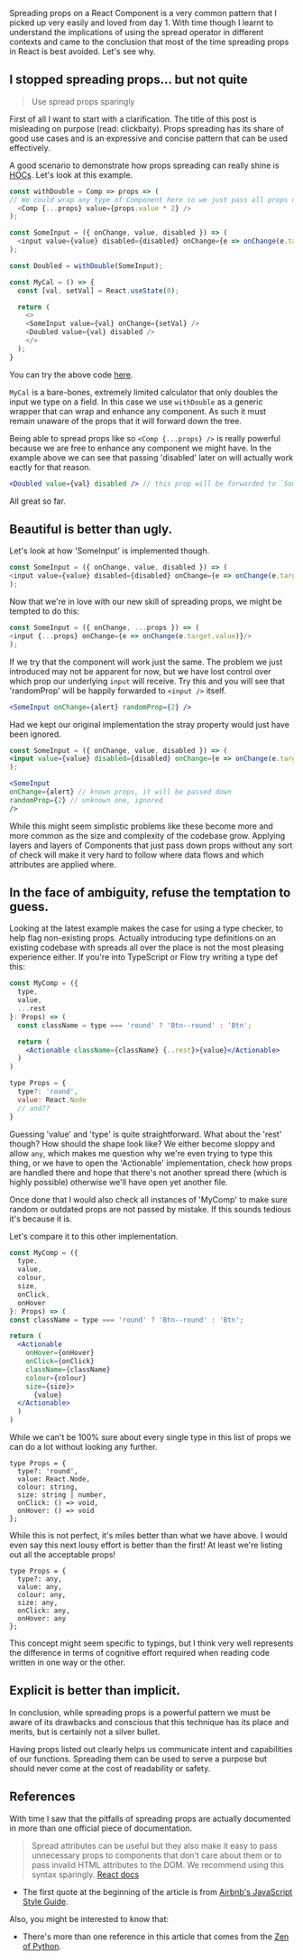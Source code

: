 Spreading props on a React Component is a very common pattern that I picked up very easily and loved from day 1.
With time though I learnt to understand the implications of using the spread operator in different contexts and came to the conclusion that most of the time spreading props in React is best avoided. Let's see why.

## I stopped spreading props... but not quite

> Use spread props sparingly

First of all I want to start with a clarification. The title of this post is misleading on purpose (read: clickbaity). Props spreading has its share of good use cases and is an expressive and concise pattern that can be used effectively.

A good scenario to demonstrate how props spreading can really shine is [HOCs](https://reactjs.org/docs/higher-order-components.html). Let's look at this example.

```js
const withDouble = Comp => props => (
// We could wrap any type of Component here so we just pass all props down as they are
  <Comp {...props} value={props.value * 2} />
);

const SomeInput = ({ onChange, value, disabled }) => (
  <input value={value} disabled={disabled} onChange={e => onChange(e.target.value)}/>
);

const Doubled = withDouble(SomeInput);

const MyCal = () => {
  const [val, setVal] = React.useState(0);

  return (
    <>
    <SomeInput value={val} onChange={setVal} />
    <Doubled value={val} disabled />
    </>
  );
}
```

You can try the above code [here](https://jsfiddle.net/npsgLhf1/).

`MyCal` is a bare-bones, extremely limited calculator that only doubles the input we type on a field.
In this case we use `withDouble` as a generic wrapper that can wrap and enhance any component.
As such it must remain unaware of the props that it will forward down the tree.

Being able to spread props like so `<Comp {...props} />` is really powerful because we are free to enhance any component we might have. In the example above we can see that passing 'disabled' later on will actually work eactly for that reason.

```jsx
<Doubled value={val} disabled /> // this prop will be forwarded to `SomeInput` that will render a read only field
```

All great so far.

## Beautiful is better than ugly.
Let's look at how 'SomeInput' is implemented though.

```js
const SomeInput = ({ onChange, value, disabled }) => (
<input value={value} disabled={disabled} onChange={e => onChange(e.target.value)}/>
);
```

Now that we're in love with our new skill of spreading props, we might be tempted to do this:

```js
const SomeInput = ({ onChange, ...props }) => (
<input {...props} onChange={e => onChange(e.target.value)}/>
);
```

If we try that the component will work just the same. The problem we just introduced may not be apparent for now, but we have lost control over which prop our underlying `input` will receive. Try this and you will see that 'randomProp' will be happily forwarded to `<input />` itself.

```jsx
<SomeInput onChange={alert} randomProp={2} />
```

Had we kept our original implementation the stray property would just have been ignored.

```jsx
const SomeInput = ({ onChange, value, disabled }) => (
<input value={value} disabled={disabled} onChange={e => onChange(e.target.value)}/>
);

<SomeInput
onChange={alert} // known props, it will be passed down
randomProp={2} // unknown one, ignored
/>
```

While this might seem simplistic problems like these become more and more common as the size and complexity of the codebase grow. Applying layers and layers of Components that just pass down props without any sort of check will make it very hard to follow where data flows and which attributes are applied where.

## In the face of ambiguity, refuse the temptation to guess.
Looking at the latest example makes the case for using a type checker, to help flag non-existing props.
Actually introducing type definitions on an existing codebase with spreads all over the place is not the most pleasing experience either.
If you're into TypeScript or Flow try writing a type def this:

```jsx
const MyComp = ({
  type,
  value,
  ...rest
}: Props) => (
  const className = type === 'round' ? 'Btn--round' : 'Btn';

  return (
    <Actionable className={className} {..rest}>{value}</Actionable>
  )
)

type Props = {
  type?: 'round',
  value: React.Node
  // and??
}
```

Guessing 'value' and 'type' is quite straightforward. What about the 'rest' though? How should the shape look like?
We either become sloppy and allow `any`, which makes me question why we're even trying to type this thing, or we have to open the 'Actionable' implementation, check how props are handled there and hope that there's not another spread there (which is highly possible) otherwise we'll have open yet another file.

Once done that I would also check all instances of 'MyComp' to make sure random or outdated props are not passed by mistake. If this sounds tedious it's because it is.

Let's compare it to this other implementation.

```jsx
const MyComp = ({
  type,
  value,
  colour,
  size,
  onClick,
  onHover
}: Props) => (
const className = type === 'round' ? 'Btn--round' : 'Btn';

return (
  <Actionable
    onHover={onHover}
    onClick={onClick}
    className={className}
    colour={colour}
    size={size}>
      {value}
  </Actionable>
  )
)
```

While we can't be 100% sure about every single type in this list of props we can do a lot without looking any further.

```tsx
type Props = {
  type?: 'round',
  value: React.Node,
  colour: string,
  size: string | number,
  onClick: () => void,
  onHover: () => void
};
```

While this is not perfect, it's miles better than what we have above. I would even say this next lousy effort is better than the first! At least we're listing out all the acceptable props!

```tsx
type Props = {
  type?: any,
  value: any,
  colour: any,
  size: any,
  onClick: any,
  onHover: any
};
```

This concept might seem specific to typings, but I think very well represents the difference in terms of cognitive effort required when reading code written in one way or the other.

## Explicit is better than implicit.
In conclusion, while spreading props is a powerful pattern we must be aware of its drawbacks and conscious that this technique has its place and merits, but is certainly not a silver bullet.

Having props listed out clearly helps us communicate intent and capabilities of our functions. Spreading them can be used to serve a purpose but should never come at the cost of readability or safety.

## References
With time I saw that the pitfalls of spreading props are actually documented in more than one official piece of documentation.

> Spread attributes can be useful but they also make it easy to pass unnecessary props to components that don’t care about them or to pass invalid HTML attributes to the DOM. We recommend using this syntax sparingly.
[React docs](https://reactjs.org/docs/jsx-in-depth.html#spread-attributes)

- The first quote at the beginning of the article is from [Airbnb's JavaScript Style Guide](http://airbnb.io/javascript/react/).

Also, you might be interested to know that:

- There's more than one reference in this article that comes from the [Zen of Python](https://www.python.org/dev/peps/pep-0020/).
